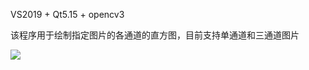 VS2019 + Qt5.15 + opencv3

该程序用于绘制指定图片的各通道的直方图，目前支持单通道和三通道图片

![](https://jxf2008-1302581379.cos.ap-nanjing.myqcloud.com/github_blog/opencv/calchist_show.png)